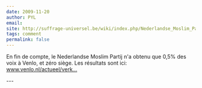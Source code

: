 ```yaml
---
date: 2009-11-20
author: PYL
email: 
site: http://suffrage-universel.be/wiki/index.php/Nederlandse_Moslim_Partij
tags: comment
permalink: false
---
```


<p>En fin de compte, le Nederlandse Moslim Partij n'a obtenu que 0,5% des voix à Venlo, et zéro siège. Les résultats sont ici: <a href="http://www.venlo.nl/actueel/verkiezing-gemeenteraad/Pages/Uitslagen18november.aspx" title="http://www.venlo.nl/actueel/verkiezing-gemeenteraad/Pages/Uitslagen18november.aspx" rel="nofollow">www.venlo.nl/actueel/verk...</a></p>
---